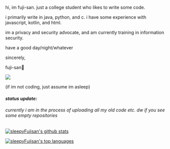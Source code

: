 
hi, im fuji-san. just a college student who likes to write some code.

i primarily write in java, python, and c. i have some experience with javascript, kotlin, and html.

im a privacy and security advocate, and am currently training in information security.

have a good day/night/whatever

sincerely,

fuji-san🗻

![](https://64.media.tumblr.com/e5483da1676165518723f4b0e249198f/tumblr_p6bc8gFpu91tcvan1o1_500.gifv)
 
(if im not coding, just assume im asleep)

#### *status update:*

###### currently i am in the process of uploading all my old code etc. dw if you see some empty repositories

[![sleepyFujisan's github stats](https://github-readme-stats.vercel.app/api?username=sleepyFujisan&theme=midnight-purple)](https://github.com/sleepyFujisan/github-readme-stats)

[![sleepyFujisan's top languages](https://github-readme-stats.vercel.app/api/top-langs/?username=sleepyFujisan&langs_count=5&theme=midnight-purple)](https://github.com/sleepyFujisan/github-readme-stats)
